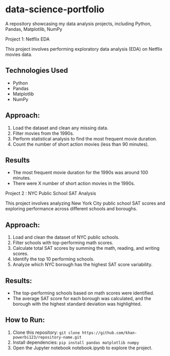 # data-science-portfolio
A repository showcasing my data analysis projects, including Python, Pandas, Matplotlib, NumPy

Project 1: Netflix EDA

This project involves performing exploratory data analysis (EDA) on Netflix movies data.

## Technologies Used
- Python
- Pandas
- Matplotlib
- NumPy

## Approach:
1. Load the dataset and clean any missing data.
2. Filter movies from the 1990s.
3. Perform statistical analysis to find the most frequent movie duration.
4. Count the number of short action movies (less than 90 minutes).

## Results
- The most frequent movie duration for the 1990s was around 100 minutes.
- There were X number of short action movies in the 1990s.




Project 2 : NYC Public School SAT Analysis

This project involves analyzing New York City public school SAT scores and exploring performance across different schools and boroughs.

## Approach:
1. Load and clean the dataset of NYC public schools.
2. Filter schools with top-performing math scores.
3. Calculate total SAT scores by summing the math, reading, and writing scores.
4. Identify the top 10 performing schools.
5. Analyze which NYC borough has the highest SAT score variability.

## Results:
- The top-performing schools based on math scores were identified.
- The average SAT score for each borough was calculated, and the borough with the highest standard deviation was highlighted.



## How to Run:
1. Clone this repository: `git clone https://github.com/khan-powerbi123/repository-name.git`
2. Install dependencies: `pip install pandas matplotlib numpy`
3. Open the Jupyter notebook notebook.ipynb to explore the project.
